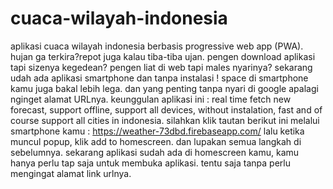# cuaca-wilayah-indonesia
aplikasi cuaca wilayah indonesia berbasis progressive web app (PWA).
hujan ga terkira?repot juga kalau tiba-tiba ujan. pengen download aplikasi tapi sizenya kegedean? 
pengen liat di web tapi males nyarinya? sekarang udah ada aplikasi smartphone dan tanpa instalasi ! 
space di smartphone kamu juga bakal lebih lega. dan yang penting tanpa nyari di google apalagi nginget alamat URLnya.
keunggulan aplikasi ini : real time fetch new forecast, support offline, support all devices, without instalation, fast and of course support all cities in indonesia.
silahkan klik tautan berikut ini melalui smartphone kamu : https://weather-73dbd.firebaseapp.com/ lalu ketika muncul popup, klik add to homescreen. 
dan lupakan semua langkah di sebelumnya. sekarang aplikasi sudah ada di homescreen kamu, kamu hanya perlu tap saja untuk membuka aplikasi. tentu saja tanpa perlu mengingat alamat link urlnya.

